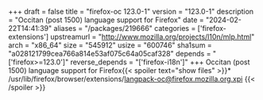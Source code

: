 +++
draft = false
title = "firefox-oc 123.0-1"
version = "123.0-1"
description = "Occitan (post 1500) language support for Firefox"
date = "2024-02-22T14:41:39"
aliases = "/packages/219666"
categories = ['firefox-extensions']
upstreamurl = "http://www.mozilla.org/projects/l10n/mlp.html"
arch = "x86_64"
size = "545912"
usize = "600746"
sha1sum = "a028121799cea766a814e53af075c64a05caf328"
depends = "['firefox>=123.0']"
reverse_depends = "['firefox-i18n']"
+++
Occitan (post 1500) language support for Firefox{{< spoiler text="show files" >}}* /usr/lib/firefox/browser/extensions/langpack-oc@firefox.mozilla.org.xpi
{{< /spoiler >}}